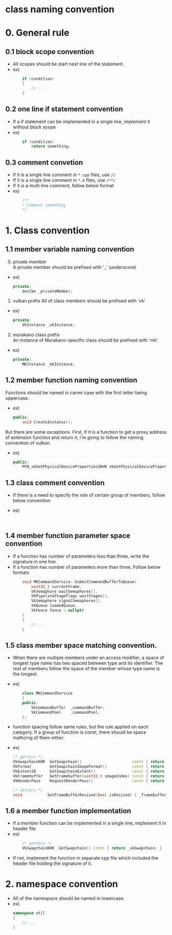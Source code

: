 # class naming convention

# 0. General rule
## 0.1 block scope convention
- All scopes should be start next line of the statement.
- ex)
	```cpp
		if (condition)
		{
			// ...
		}
	```

## 0.2 one line if statement convention
- If a if statement can be implemented in a single line, implement it without block scope
- ex)
	```cpp
		if (condition) 
			return something;
	```

## 0.3 comment convetion
- If it is a single line comment in `*.cpp` files, use `//`
- If it is a single line comment in `*.h` files, use `/**/`
- If it is a multi line comment, follow below format
- ex)
	```cpp
		/**
		* Comment something
		*/
	```

# 1. Class convention

## 1.1 member variable naming convention
0. private member		
A private member should be prefixed with '_' (underscore)

- ex)
	```cpp
	private:
		doulbe _privateMember;
	```

1. vulkan prefix
All of class members should be prefixed with 'vk'

- ex)
	```cpp
	private:
		VkInstance _vkInstance;
	```

2. murakano class prefix				
An instance of Murakano-specific class should be prefixed with 'mk'
 
- ex)
	```cpp
	private:
		MKInstance _mkInstance;
	```


## 1.2 member function naming convention

Functions should be named in camel case with the first letter being uppercase.

- ex)
	```cpp
	public:
		void CreateInstance();
	```

But there are some exceptions.
First, If it is a function to get a proxy address of extension function and return it, i'm going to follow the naming convention of vulkan.
- ex)
	```cpp
	public:
		PFN_vkGetPhysicalDeviceProperties2KHR vkGetPhysicalDeviceProperties2KHR(...);
	```

## 1.3 class comment convention
- If there is a need to specify the role of certain group of members, follow below convention

- ex)
	```cpp
		
	```


## 1.4 member function parameter space convention
- If a function has number of parameters less than three, write the signature in one line.
- If a function has number of parameters more than three, Follow below formats
	```cpp
		void MKCommandService::SubmitCommandBufferToQueue(
			uint32_t currentFrame, 
			VkSemaphore waitSemaphores[], 
			VkPipelineStageFlags waitStages[], 
			VkSemaphore signalSemaphores[], 
			VkQueue loadedQueue, 
			VkFence fence = nullptr
		)
		{
			// ...
		}
	```

## 1.5 class member space matching convention.
- When there are multiple members under an access modifier, a space of longest type name has two spaced between type and its identifier.
The rest of members follow the space of the member whose type name is the longest.
- ex)
	```cpp
		class MKCommandService
		{
		public:
			VkCommandbuffer  _commandBuffer;
			VkCommandPool	 _commandPool;
		};
	```


- function spacing follow same rules, but the rule applied on each category.
If a group of function is const, there should be space mathcing of them either.
- ex)
	```cpp
	/* getters */
	VkSwapchainKHR  GetSwapchain()			            const { return _vkSwapchain; }
	VkFormat	    GetSwapchainImageFormat()           const { return _vkSwapchainImageFormat; }
	VkExtent2D	    GetSwapchainExtent()	            const { return _vkSwapchainExtent; }
	VkFramebuffer   GetFramebuffer(uint32_t imageIndex) const { return _vkSwapchainFramebuffers[imageIndex]; }
	VkRenderPass    RequestRenderPass()                 const { return _mkRenderPassPtr->GetRenderPass(); }

	/* setters */
	void		   SetFrameBufferResized(bool isResized) { _framebufferResized = isResized; }
	```

## 1.6 a member function implementation
- If a member function can be implemented in a single line, implement it in header file.
- ex)
	```cpp
		/* getters */
		VkSwapchainKHR  GetSwapchain() const { return _vkSwapchain; }
	```
- If not, implement the function in separate cpp file which included the header file holding the signature of it.

# 2. namespace convention
- All of the namespace should be named in lowercase.
- ex)
	```cpp
	namespace util
	{
		// ...
	}
	```